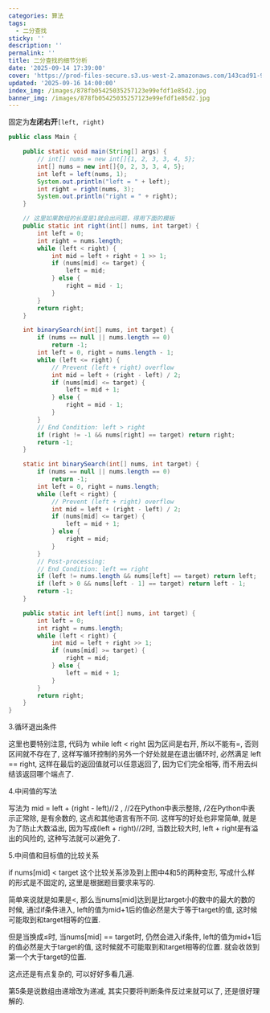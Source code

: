 ```yaml
---
categories: 算法
tags:
  - 二分查找
sticky: ''
description: ''
permalink: ''
title: 二分查找的细节分析
date: '2025-09-14 17:39:00'
cover: 'https://prod-files-secure.s3.us-west-2.amazonaws.com/143cad91-961b-48b0-82dc-78fbb6eb5abe/15342647-5caa-4b2c-b493-0a13046a49ad/119879001_p0.jpg?X-Amz-Algorithm=AWS4-HMAC-SHA256&X-Amz-Content-Sha256=UNSIGNED-PAYLOAD&X-Amz-Credential=ASIAZI2LB466S5BUPNMY%2F20250916%2Fus-west-2%2Fs3%2Faws4_request&X-Amz-Date=20250916T155517Z&X-Amz-Expires=3600&X-Amz-Security-Token=IQoJb3JpZ2luX2VjEBcaCXVzLXdlc3QtMiJGMEQCIBSNMuLAV1WXWaSXE9vSdWHJQEvIVJsOdHpW6xgN5ISJAiAfMCOulbIRa26FB%2FTjGGrGfgGEFZpM%2Fzz7uEUIhmYnASqIBAiQ%2F%2F%2F%2F%2F%2F%2F%2F%2F%2F8BEAAaDDYzNzQyMzE4MzgwNSIMUP3kmBQGida1GHtjKtwDTtu3MAZzV1kZkqKickDfSl29RCFopbkh73FWGZPQExln7Go933fq8Bi9gGtcaX0zaN505nZ8MQFe7wsnbdCUGLeFgWGJymUPhBr7qByHX1238PCz5tmM3PHbXmGOasUikxVo%2BlHdoYgJlFJptyr8gGGItjg97Fz6mpoeBQl8lQmJ29Ta0Ob%2FUAwL%2B%2Fvbiw6j6JbTcD0xhYoDZjiX3SFeaJR1op8WoiOUKmL3IMKIA%2BC8xx4Fg%2BJIm83Oj%2BOENolnNRlfi1%2Bt7BUiiiwhSu4U%2FUqstPHBxzoV8jzaSGMRU22cuZPEdPUMnKwCzGUiE7GuFwoXqlDw9pf8Q1cw90LFl6RI12aecUDU3LQgPVRA60TMihYu2YLJZnAK1iNd4dunRmuRIP37hTbgaWGI2Dy0KJYMRIVGb%2BUfIVA787N6kbN1tGVoqlaWcamoo4aQcyFG6IaCJYAZuXmzXWH8OT1fkcgWbC99iQDNztrL6uE97QNks8qp14DOlE%2FWsy3z0o3%2BOiaypNYvArp6mVwxbala6IuwJ8G4g8eaHpQtHmSpl8ZqVz4r%2FW40d6wGFg04HcLyqvgoSaxcyL2e97Ws4Vuuh%2Bq3kqx4KmAfPoxDFPdf1DdJ72DXYCGbrqoP%2FFEwsuilxgY6pgEn2d7%2Fusx17eJRT7soIC8REVKjRVdnIB2xfieSFxxQR4TdtBJvtMaQWFFqrclsE0Hy8LRxaV40GFd8Fs3Iztw2Et9X6%2Fe%2FIZT3a3b2O%2BFlF1GsJ8DnugTkS1l8SBInd63qD5whBt9cla%2BhCuspv1UZ2Eus2oqtyY6JPmGQnUaZ%2FzF2t6ZlnoS1bJ1MEh6MqlgPDdAhLdtmO7KVoC2XDfwdmFp9YEBT&X-Amz-Signature=f6b7ebf6c0a93d1a0aaf15c3d79a9a8f42e1fda38b4af0df3161e9d53204cf7b&X-Amz-SignedHeaders=host&x-amz-checksum-mode=ENABLED&x-id=GetObject'
updated: '2025-09-16 14:00:00'
index_img: /images/878fb05425035257123e99efdf1e85d2.jpg
banner_img: /images/878fb05425035257123e99efdf1e85d2.jpg
---
```


固定为**左闭右开**`[left, right)`


```java
public class Main {

    public static void main(String[] args) {
        // int[] nums = new int[]{1, 2, 3, 3, 4, 5};
        int[] nums = new int[]{0, 2, 3, 3, 4, 5};
        int left = left(nums, 1);
        System.out.println("left = " + left);
        int right = right(nums, 3);
        System.out.println("right = " + right);
    }

    // 这里如果数组的长度是1就会出问题，得用下面的模板
    public static int right(int[] nums, int target) {
        int left = 0;
        int right = nums.length;
        while (left < right) {
            int mid = left + right + 1 >> 1;
            if (nums[mid] <= target) {
                left = mid;
            } else {
                right = mid - 1;
            }
        }
        return right;
    }

    int binarySearch(int[] nums, int target) {
        if (nums == null || nums.length == 0)
            return -1;
        int left = 0, right = nums.length - 1;
        while (left <= right) {
            // Prevent (left + right) overflow
            int mid = left + (right - left) / 2;
            if (nums[mid] <= target) {
                left = mid + 1;
            } else {
                right = mid - 1;
            }
        }
        // End Condition: left > right
        if (right != -1 && nums[right] == target) return right;
        return -1;
    }

    static int binarySearch(int[] nums, int target) {
        if (nums == null || nums.length == 0)
            return -1;
        int left = 0, right = nums.length;
        while (left < right) {
            // Prevent (left + right) overflow
            int mid = left + (right - left) / 2;
            if (nums[mid] <= target) {
                left = mid + 1;
            } else {
                right = mid;
            }
        }
        // Post-processing:
        // End Condition: left == right
        if (left != nums.length && nums[left] == target) return left;
        if (left > 0 && nums[left - 1] == target) return left - 1;
        return -1;
    }

    public static int left(int[] nums, int target) {
        int left = 0;
        int right = nums.length;
        while (left < right) {
            int mid = left + right >> 1;
            if (nums[mid] >= target) {
                right = mid;
            } else {
                left = mid + 1;
            }
        }
        return right;
    }
}
```


3.循环退出条件


这里也要特别注意, 代码为 while left < right 因为区间是右开, 所以不能有=, 否则区间就不存在了, 这样写循环控制的另外一个好处就是在退出循环时, 必然满足 left == right, 这样在最后的返回值就可以任意返回了, 因为它们完全相等, 而不用去纠结该返回哪个端点了.


4.中间值的写法


写法为 mid = left + (right - left)//2 , //2在Python中表示整除, /2在Python中表示正常除, 是有余数的, 这点和其他语言有所不同. 这样写的好处也非常简单, 就是为了防止大数溢出, 因为写成(left + right)//2时, 当数比较大时, left + right是有溢出的风险的, 这种写法就可以避免了.


5.中间值和目标值的比较关系


if nums[mid] < target 这个比较关系涉及到上图中4和5的两种变形, 写成什么样的形式是不固定的, 这里是根据题目要求来写的.


简单来说就是如果是<, 那么当nums[mid]达到是比target小的数中的最大的数的时候, 通过if条件进入, left的值为mid+1后的值必然是大于等于target的值, 这时候可能取到和target相等的位置.


但是当换成≤时, 当nums[mid] == target时, 仍然会进入if条件, left的值为mid+1后的值必然是大于target的值, 这时候就不可能取到和target相等的位置. 就会收敛到第一个大于target的位置.


这点还是有点复杂的, 可以好好多看几遍.


第5条是说数组由递增改为递减, 其实只要将判断条件反过来就可以了, 还是很好理解的.

